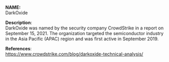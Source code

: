 **NAME:**  
DarkOxide  


**Description**:   
DarkOxide was named by the security company CrowdStrike in a report on September 15, 2021. The organization targeted the semiconductor industry in the Asia Pacific (APAC) region and was first active in September 2019.
  
**References**:  
https://www.crowdstrike.com/blog/darkoxide-technical-analysis/